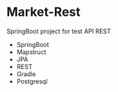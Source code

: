 # Market-Rest
SpringBoot project for test API REST

- SpringBoot
- Mapstruct
- JPA
- REST
- Gradle
- Postgresql
